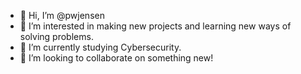 - 👋 Hi, I’m @pwjensen
- 👀 I’m interested in making new projects and learning new ways of solving problems. 
- 🌱 I’m currently studying Cybersecurity.
- 💞️ I’m looking to collaborate on something new!

<!---
pwjensen/pwjensen is a ✨ special ✨ repository because its `README.md` (this file) appears on your GitHub profile.
You can click the Preview link to take a look at your changes.
--->
